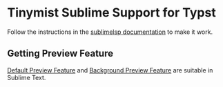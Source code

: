 <!-- This file is generated by scripts/link-docs.mjs from docs/tinymist/frontend/sublime-text.typ. Do not edit manually. -->
# Tinymist Sublime Support for Typst

Follow the instructions in the [sublimelsp documentation](https://github.com/sublimelsp/LSP/blob/main/docs/src/language_servers.md#tinymist) to make it work.

## Getting Preview Feature

[Default Preview Feature](https://myriad-dreamin.github.io/tinymist//feature/preview.html) and [Background Preview Feature](https://myriad-dreamin.github.io/tinymist//feature/preview.html) are suitable in Sublime Text.
